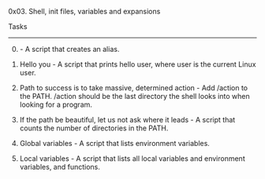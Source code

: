 0x03. Shell, init files, variables and expansions

Tasks

____________________

0. <o> - A script that creates an alias.

1. Hello you - A script that prints hello user, where user is the current Linux user.

2. Path to success is to take massive, determined action - Add /action to the PATH. /action should be the last directory the shell looks into when looking for a program.

3. If the path be beautiful, let us not ask where it leads - A script that counts the number of directories in the PATH.

4. Global variables - A script that lists environment variables.

5. Local variables - A script that lists all local variables and environment variables, and functions.
